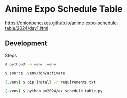 # Anime Expo Schedule Table

https://onionpancakes.github.io/anime-expo-schedule-table/2024/day1.html

## Development

Steps

```bash
$ python3 -m venv .venv

$ source .venv/bin/activate

(.venv) $ pip install -r requirements.txt

(.venv) $ python ax2024/ax_schedule_table.py
```